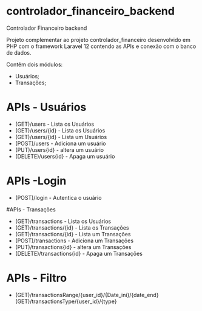 # controlador_financeiro_backend
Controlador Financeiro backend

Projeto complementar ao projeto controlador_financeiro desenvolvido em PHP com o framework Laravel 12 contendo as APIs e conexão com o banco de dados.

Contêm dois módulos:
   - Usuários;
   - Transações;

# APIs - Usuários
   - (GET)/users - Lista os Usuários
   - (GET)/users/{id} - Lista os Usuários
   - (GET)/users/{id} - Lista um Usuários
   - (POST)/users - Adiciona um usuário
   - (PUT)/users{id} - altera um usuário
   - (DELETE)/users{id} - Apaga um usuário

# APIs -Login 
   - (POST)/login - Autentica o usuário

#APIs - Transações
   - (GET)/transactions - Lista os Usuários
   - (GET)/transactions/{id} - Lista os Transações
   - (GET)/transactions/{id} - Lista um Transações
   - (POST)/transactions - Adiciona um Transações
   - (PUT)/transactions{id} - altera um Transações
   - (DELETE)/transactions{id} - Apaga um Transações

# APIs - Filtro
   - (GET)/transactionsRange/{user_id}/{Date_ini}/{date_end}
(GET)/transactionsType/{user_id}/{type}
